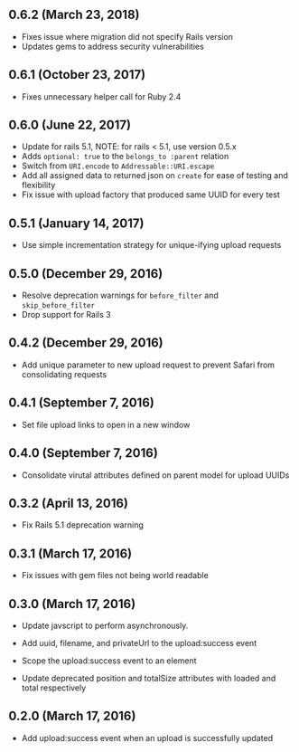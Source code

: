 ## 0.6.2 (March 23, 2018)

* Fixes issue where migration did not specify Rails version
* Updates gems to address security vulnerabilities

## 0.6.1 (October 23, 2017)

* Fixes unnecessary helper call for Ruby 2.4

## 0.6.0 (June 22, 2017)

* Update for rails 5.1, NOTE: for rails < 5.1, use version 0.5.x
* Adds `optional: true` to the `belongs_to :parent` relation
* Switch from `URI.encode` to `Addressable::URI.escape`
* Add all assigned data to returned json on `create` for ease of testing and flexibility
* Fix issue with upload factory that produced same UUID for every test

## 0.5.1 (January 14, 2017)

* Use simple incrementation strategy for unique-ifying upload requests

## 0.5.0 (December 29, 2016)

* Resolve deprecation warnings for `before_filter` and `skip_before_filter`
* Drop support for Rails 3

## 0.4.2 (December 29, 2016)

* Add unique parameter to new upload request to prevent Safari from consolidating requests

## 0.4.1 (September 7, 2016)

* Set file upload links to open in a new window

## 0.4.0 (September 7, 2016)

* Consolidate virutal attributes defined on parent model for upload UUIDs

## 0.3.2 (April 13, 2016)

* Fix Rails 5.1 deprecation warning

## 0.3.1 (March 17, 2016)

* Fix issues with gem files not being world readable

## 0.3.0 (March 17, 2016)

* Update javscript to perform asynchronously.

* Add uuid, filename, and privateUrl to the upload:success event

* Scope the upload:success event to an element

* Update deprecated position and totalSize attributes with loaded and total respectively

## 0.2.0 (March 17, 2016)

* Add upload:success event when an upload is successfully updated
